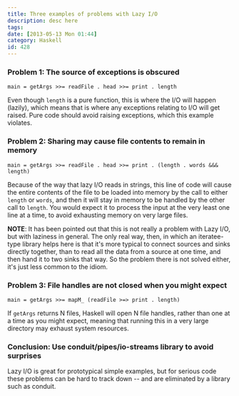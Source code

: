 ```yaml
---
title: Three examples of problems with Lazy I/O
description: desc here
tags: 
date: [2013-05-13 Mon 01:44]
category: Haskell
id: 428
---
```


### Problem 1: The source of exceptions is obscured

    main = getArgs >>= readFile . head >>= print . length

Even though `length` is a pure function, this is where the I/O will happen
(lazily), which means that is where any exceptions relating to I/O will get
raised.  Pure code should avoid raising exceptions, which this example violates.

### Problem 2: Sharing may cause file contents to remain in memory

    main = getArgs >>= readFile . head >>= print . (length . words &&& length)

Because of the way that lazy I/O reads in strings, this line of code will
cause the entire contents of the file to be loaded into memory by the call to
either `length` or `words`, and then it will stay in memory to be handled by
the other call to `length`.  You would expect it to process the input at the
very least one line at a time, to avoid exhausting memory on very large files.

**NOTE**: It has been pointed out that this is not really a problem with Lazy
I/O, but with laziness in general.  The only real way, then, in which an
iteratee-type library helps here is that it's more typical to connect sources
and sinks directly together, than to read all the data from a source at one
time, and then hand it to two sinks that way.  So the problem there is not
solved either, it's just less common to the idiom.

### Problem 3: File handles are not closed when you might expect

    main = getArgs >>= mapM_ (readFile >=> print . length)

If `getArgs` returns N files, Haskell will open N file handles, rather than
one at a time as you might expect, meaning that running this in a very large
directory may exhaust system resources.

### Conclusion: Use conduit/pipes/io-streams library to avoid surprises

Lazy I/O is great for prototypical simple examples, but for serious code these
problems can be hard to track down -- and are eliminated by a library such as
conduit.
